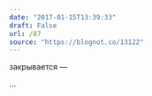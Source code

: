 ```yaml
---
date: "2017-01-15T13:39:33"
draft: False
url: /87
source: "https://blognot.co/13122"
---
```


закрывается — 

...
